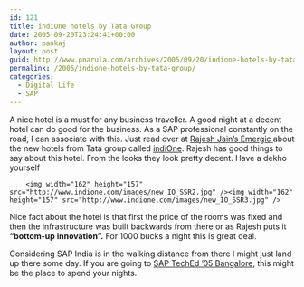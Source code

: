 ```yaml
---
id: 121
title: indiOne hotels by Tata Group
date: 2005-09-20T23:24:41+00:00
author: pankaj
layout: post
guid: http://www.pnarula.com/archives/2005/09/20/indione-hotels-by-tata-group/
permalink: /2005/indione-hotels-by-tata-group/
categories:
  - Digital Life
  - SAP
---
```

A nice hotel is a must for any business traveller. A good night at a decent hotel can do good for the business. As a SAP professional constantly on the road, I can associate with this. Just read over at <a href="http://www.emergic.org/archives/2005/09/21/index.html#tech_talk_building_a_better_india_and_the_good" onclick="_gaq.push(['_trackEvent', 'outbound-article', 'http://www.emergic.org/archives/2005/09/21/index.html#tech_talk_building_a_better_india_and_the_good', 'Rajesh Jain&#8217;s Emergic ']);" >Rajesh Jain&#8217;s Emergic </a>about the new hotels from Tata group called <a href="http://www.indione.com/" onclick="_gaq.push(['_trackEvent', 'outbound-article', 'http://www.indione.com/', 'indiOne']);" >indiOne</a>. Rajesh has good things to say about this hotel. From the looks they look pretty decent. Have a dekho yourself

        <img width="162" height="157" src="http://www.indione.com/images/new_IO_SSR2.jpg" /><img width="162" height="157" src="http://www.indione.com/images/new_IO_SSR3.jpg" />

Nice fact about the hotel is that first the price of the rooms was fixed and then the infrastructure was built backwards from there or as Rajesh puts it **&#8220;bottom-up innovation&#8221;.** For 1000 bucks a night this is great deal. 

Considering SAP India is in the walking distance from there I might just land up there some day. If you are going to <a href="http://www.sapteched.com/india/home.htm" onclick="_gaq.push(['_trackEvent', 'outbound-article', 'http://www.sapteched.com/india/home.htm', 'SAP TechEd &#8217;05 Bangalore']);" title="SAP Teched Bangalore">SAP TechEd &#8217;05 Bangalore</a>, this might be the place to spend your nights.